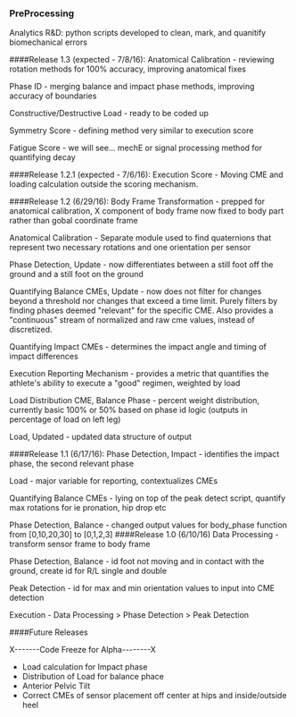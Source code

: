 ### PreProcessing
Analytics R&D: python scripts developed to clean, mark, and quanitify biomechanical errors

####Release 1.3 (expected - 7/8/16):
Anatomical Calibration - reviewing rotation methods for 100% accuracy, improving anatomical fixes

Phase ID - merging balance and impact phase methods, improving accuracy of boundaries

Constructive/Destructive Load - ready to be coded up

Symmetry Score - defining method very similar to execution score

Fatigue Score - we will see... mechE or signal processing method for quantifying decay

####Release 1.2.1 (expected - 7/6/16):
Execution Score - Moving CME and loading calculation outside the scoring mechanism.

####Release 1.2 (6/29/16):
Body Frame Transformation - prepped for anatomical calibration, X component of body frame now fixed to body part rather than gobal coordinate frame

Anatomical Calibration - Separate module used to find quaternions that represent two necessary rotations and one orientation per sensor

Phase Detection, Update - now differentiates between a still foot off the ground and a still foot on the ground

Quantifying Balance CMEs, Update - now does not filter for changes beyond a threshold nor changes that exceed a time limit. Purely filters by finding phases deemed "relevant" for the specific CME. Also provides a "continuous" stream of normalized and raw cme values, instead of discretized.

Quantifying Impact CMEs - determines the impact angle and timing of impact differences

Execution Reporting Mechanism - provides a metric that quantifies the athlete's ability to execute a "good" regimen, weighted by load

Load Distribution CME, Balance Phase - percent weight distribution, currently basic 100% or 50% based on phase id logic (outputs in percentage of load on left leg)

Load, Updated - updated data structure of output

####Release 1.1 (6/17/16):
Phase Detection, Impact - identifies the impact phase, the second relevant phase

Load - major variable for reporting, contextualizes CMEs

Quantifying Balance CMEs - lying on top of the peak detect script, quantify max rotations for ie pronation, hip drop etc

Phase Detection, Balance - changed output values for body_phase function from [0,10,20,30] to [0,1,2,3]
####Release 1.0 (6/10/16)
Data Processing - transform sensor frame to body frame

Phase Detection, Balance - id foot not moving and in contact with the ground, create id for R/L single and double 

Peak Detection - id for max and min orientation values to input into CME detection

Execution - Data Processing > Phase Detection > Peak Detection

####Future Releases

X-------Code Freeze for Alpha--------X

- Load calculation for Impact phase
- Distribution of Load for balance phace
- Anterior Pelvic Tilt
- Correct CMEs of sensor placement off center at hips and inside/outside heel
